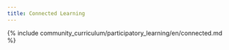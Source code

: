 ```yaml
---
title: Connected Learning 
---
```


{% include community_curriculum/participatory_learning/en/connected.md %}

